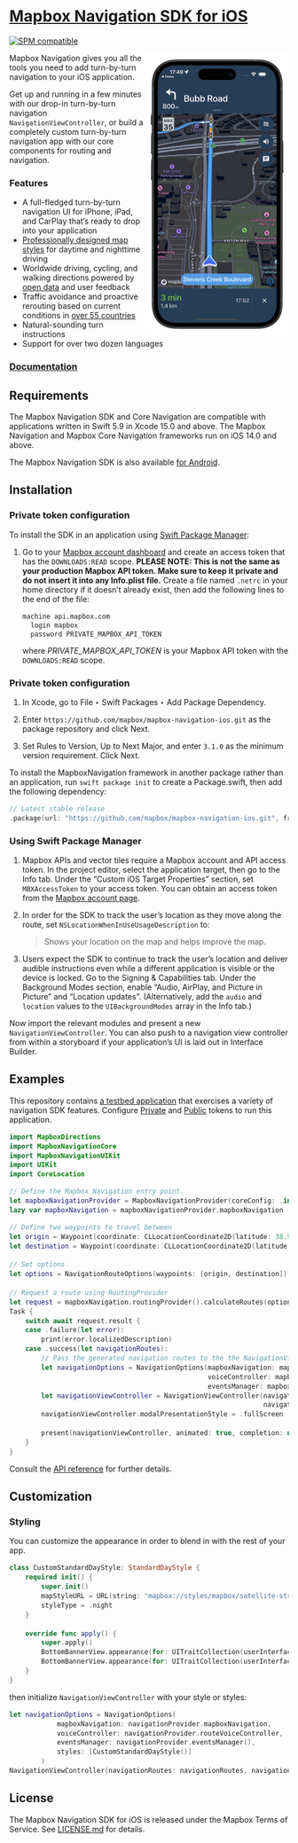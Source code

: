 # [Mapbox Navigation SDK for iOS](https://docs.mapbox.com/ios/navigation/)

[![SPM compatible](https://img.shields.io/badge/SPM-compatible-4BC51D.svg?style=flat)](https://swift.org/package-manager/)

<img alt="Mapbox Navigation SDK" src="./.github/img/navigation.png" width="258" align="right" />

Mapbox Navigation gives you all the tools you need to add turn-by-turn navigation to your iOS application.

Get up and running in a few minutes with our drop-in turn-by-turn navigation `NavigationViewController`, or build a completely custom turn-by-turn navigation app with our core components for routing and navigation.

### Features

* A full-fledged turn-by-turn navigation UI for iPhone, iPad, and CarPlay that’s ready to drop into your application
* [Professionally designed map styles](https://www.mapbox.com/maps/) for daytime and nighttime driving
* Worldwide driving, cycling, and walking directions powered by [open data](https://www.mapbox.com/about/maps/) and user feedback
* Traffic avoidance and proactive rerouting based on current conditions in [over 55 countries](https://docs.mapbox.com/help/how-mapbox-works/directions/#traffic-data)
* Natural-sounding turn instructions
* Support for over two dozen languages

### [Documentation](https://docs.mapbox.com/ios/navigation/api-reference/)

## Requirements

The Mapbox Navigation SDK and Core Navigation are compatible with applications written in Swift 5.9 in Xcode 15.0 and above. The Mapbox Navigation and Mapbox Core Navigation frameworks run on iOS 14.0 and above.

The Mapbox Navigation SDK is also available [for Android](https://github.com/mapbox/mapbox-navigation-android/).

## Installation

### Private token configuration

To install the SDK in an application using [Swift Package Manager](https://swift.org/package-manager/):

1. Go to your [Mapbox account dashboard](https://account.mapbox.com/) and create an access token that has the `DOWNLOADS:READ` scope. **PLEASE NOTE: This is not the same as your production Mapbox API token. Make sure to keep it private and do not insert it into any Info.plist file.** Create a file named `.netrc` in your home directory if it doesn’t already exist, then add the following lines to the end of the file:
   ```
   machine api.mapbox.com
     login mapbox
     password PRIVATE_MAPBOX_API_TOKEN
   ```
   where _PRIVATE_MAPBOX_API_TOKEN_ is your Mapbox API token with the `DOWNLOADS:READ` scope.

### Private token configuration

1. In Xcode, go to File ‣ Swift Packages ‣ Add Package Dependency.

1. Enter `https://github.com/mapbox/mapbox-navigation-ios.git` as the package repository and click Next.

1. Set Rules to Version, Up to Next Major, and enter `3.1.0` as the minimum version requirement. Click Next.

To install the MapboxNavigation framework in another package rather than an application, run `swift package init` to create a Package.swift, then add the following dependency:

```swift
// Latest stable release
.package(url: "https://github.com/mapbox/mapbox-navigation-ios.git", from: "3.1.0")
```

### Using Swift Package Manager

1. Mapbox APIs and vector tiles require a Mapbox account and API access token. In the project editor, select the application target, then go to the Info tab. Under the “Custom iOS Target Properties” section, set `MBXAccessToken` to your access token. You can obtain an access token from the [Mapbox account page](https://account.mapbox.com/access-tokens/).

1. In order for the SDK to track the user’s location as they move along the route, set `NSLocationWhenInUseUsageDescription` to:
   > Shows your location on the map and helps improve the map.

1. Users expect the SDK to continue to track the user’s location and deliver audible instructions even while a different application is visible or the device is locked. Go to the Signing & Capabilities tab. Under the Background Modes section, enable “Audio, AirPlay, and Picture in Picture” and “Location updates”. (Alternatively, add the `audio` and `location` values to the `UIBackgroundModes` array in the Info tab.)

Now import the relevant modules and present a new `NavigationViewController`. You can also push to a navigation view controller from within a storyboard if your application’s UI is laid out in Interface Builder.

## Examples

This repository contains [a testbed application](./Examples) that exercises a variety of navigation SDK features. Configure [Private](#privat-token-configuration) and [Public](#using-swift-package-manager) tokens to run this application.

```swift
import MapboxDirections
import MapboxNavigationCore
import MapboxNavigationUIKit
import UIKit
import CoreLocation
```

```swift
// Define the Mapbox Navigation entry point.
let mapboxNavigationProvider = MapboxNavigationProvider(coreConfig: .init())
lazy var mapboxNavigation = mapboxNavigationProvider.mapboxNavigation
```

```swift
// Define two waypoints to travel between
let origin = Waypoint(coordinate: CLLocationCoordinate2D(latitude: 38.9131752, longitude: -77.0324047), name: "Mapbox")
let destination = Waypoint(coordinate: CLLocationCoordinate2D(latitude: 38.8977, longitude: -77.0365), name: "White House")

// Set options
let options = NavigationRouteOptions(waypoints: [origin, destination])

// Request a route using RoutingProvider
let request = mapboxNavigation.routingProvider().calculateRoutes(options: options)   
Task {
    switch await request.result {
    case .failure(let error):
        print(error.localizedDescription)
    case .success(let navigationRoutes):
        // Pass the generated navigation routes to the the NavigationViewController
        let navigationOptions = NavigationOptions(mapboxNavigation: mapboxNavigation,
                                                  voiceController: mapboxNavigationProvider.routeVoiceController,
                                                  eventsManager: mapboxNavigationProvider.eventsManager())
        let navigationViewController = NavigationViewController(navigationRoutes: navigationRoutes,
                                                                navigationOptions: navigationOptions)
        navigationViewController.modalPresentationStyle = .fullScreen

        present(navigationViewController, animated: true, completion: nil)
    }
}
```

Consult the [API reference](https://docs.mapbox.com/ios/navigation/v3/api-reference/) for further details.

## Customization

### Styling

You can customize the appearance in order to blend in with the rest of your app.

```swift
class CustomStandardDayStyle: StandardDayStyle {
    required init() {
        super.init()
        mapStyleURL = URL(string: "mapbox://styles/mapbox/satellite-streets-v9")!
        styleType = .night
    }

    override func apply() {
        super.apply()
        BottomBannerView.appearance(for: UITraitCollection(userInterfaceIdiom: .phone)).backgroundColor = .orange
        BottomBannerView.appearance(for: UITraitCollection(userInterfaceIdiom: .pad)).backgroundColor = .orange
    }
}
```

then initialize `NavigationViewController` with your style or styles:

```swift
let navigationOptions = NavigationOptions(
            mapboxNavigation: navigationProvider.mapboxNavigation,
            voiceController: navigationProvider.routeVoiceController,
            eventsManager: navigationProvider.eventsManager(),
            styles: [CustomStandardDayStyle()]
        )
NavigationViewController(navigationRoutes: navigationRoutes, navigationOptions: navigationOptions)
```

## License

The Mapbox Navigation SDK for iOS is released under the Mapbox Terms of Service. See [LICENSE.md](./LICENSE.md) for details.
